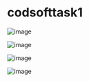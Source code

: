 # codsofttask1
![image](https://github.com/AdarshSingh5200/codsofttask2/assets/147709201/3f661f6f-3f4c-41da-b064-f2e2c7486f72)

![image](https://github.com/AdarshSingh5200/codsofttask2/assets/147709201/11226038-d6ec-4ec3-aeb8-2532f51fa74a)

![image](https://github.com/AdarshSingh5200/codsofttask2/assets/147709201/407f1ae9-866e-4345-802b-1bb8b5e4c4af)

![image](https://github.com/AdarshSingh5200/codsofttask2/assets/147709201/88c32b9e-3caf-4496-93d6-97dfb3927648)




